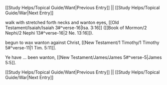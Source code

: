 [[Study Helps/Topical Guide/Want|Previous Entry]]  ||  [[Study Helps/Topical Guide/War|Next Entry]]

 walk with stretched forth necks and wanton eyes, [[Old Testament/Isaiah/Isaiah 3#^verse-16|Isa. 3:16]] ([[Book of Mormon/2 Nephi/2 Nephi 13#^verse-16|2 Ne. 13:16]]).

 begun to wax wanton against Christ, [[New Testament/1 Timothy/1 Timothy 5#^verse-11|1 Tim. 5:11]].

 Ye have ... been wanton, [[New Testament/James/James 5#^verse-5|James 5:5]].

[[Study Helps/Topical Guide/Want|Previous Entry]]  ||  [[Study Helps/Topical Guide/War|Next Entry]]